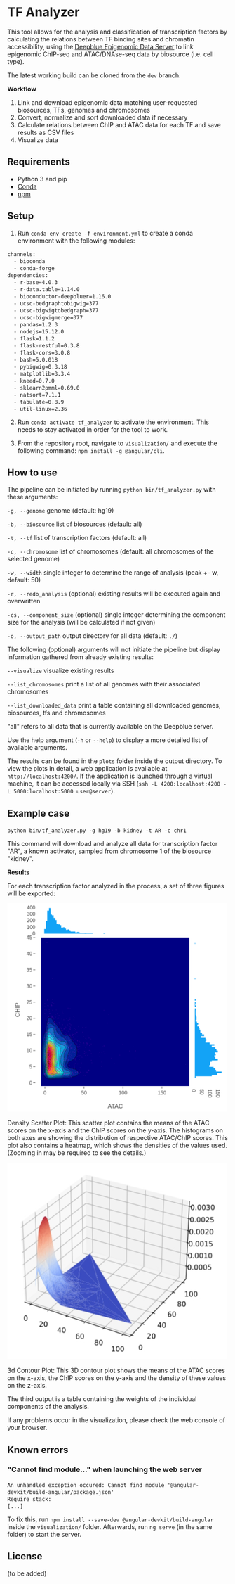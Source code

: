 # TF Analyzer

This tool allows for the analysis and classification of transcription factors by calculating the relations between TF binding sites and chromatin accessibility, using the [Deepblue Epigenomic Data Server](https://deepblue.mpi-inf.mpg.de/) to link epigenomic ChIP-seq and ATAC/DNAse-seq data by biosource (i.e. cell type).

The latest working build can be cloned from the `dev` branch.

**Workflow**

 1. Link and download epigenomic data matching user-requested biosources, TFs, genomes and chromosomes
 2. Convert, normalize and sort downloaded data if necessary
 3. Calculate relations between ChIP and ATAC data for each TF and save results as CSV files
 4. Visualize data
 
## Requirements

 - Python 3 and pip
 - [Conda](https://docs.conda.io/projects/conda/en/latest/index.html)
 - [npm](https://www.npmjs.com/)
 
## Setup
1. Run `conda env create -f environment.yml` to create a conda environment with the following modules:
```
channels:
  - bioconda
  - conda-forge
dependencies:
  - r-base=4.0.3
  - r-data.table=1.14.0
  - bioconductor-deepbluer=1.16.0
  - ucsc-bedgraphtobigwig=377
  - ucsc-bigwigtobedgraph=377
  - ucsc-bigwigmerge=377
  - pandas=1.2.3
  - nodejs=15.12.0
  - flask=1.1.2
  - flask-restful=0.3.8
  - flask-cors=3.0.8
  - bash=5.0.018
  - pybigwig=0.3.18
  - matplotlib=3.3.4
  - kneed=0.7.0
  - sklearn2pmml=0.69.0
  - natsort=7.1.1
  - tabulate=0.8.9
  - util-linux=2.36
```

2. Run `conda activate tf_analyzer` to activate the environment. This needs to stay activated in order for the tool to work.

3. From the repository root, navigate to `visualization/` and execute the following command: `npm install -g @angular/cli`.

## How to use
The pipeline can be initiated by running `python bin/tf_analyzer.py` with these arguments:

`-g, --genome` genome (default: hg19)

`-b, --biosource` list of biosources (default: all)

`-t, --tf` list of transcription factors (default: all)

`-c, --chromosome` list of chromosomes (default: all chromosomes of the selected genome)

`-w, --width` single integer to determine the range of analysis (peak +- w, default: 50)

`-r, --redo_analysis` (optional) existing results will be executed again and overwritten

`-cs, --component_size` (optional) single integer determining the component size for the analysis (will be calculated if not given)

`-o, --output_path` output directory for all data (default: `./`)

The following (optional) arguments will not initiate the pipeline but display information gathered from already existing results:

`--visualize` visualize existing results

`--list_chromosomes` print a list of all genomes with their associated chromosomes

`--list_downloaded_data` print a table containing all downloaded genomes, biosources, tfs and chromosomes

"all" refers to all data that is currently available on the Deepblue server.

Use the help argument (`-h` or `--help`) to display a more detailed list of available arguments.

The results can be found in the `plots` folder inside the output directory. To view the plots in detail, a web application is available at `http://localhost:4200/`. If the application is launched through a virtual machine, it can be accessed locally via SSH (`ssh -L 4200:localhost:4200 -L 5000:localhost:5000 user@server`).
 
## Example case
`python bin/tf_analyzer.py -g hg19 -b kidney -t AR -c chr1`

This command will download and analyze all data for transcription factor "AR", a known activator, sampled from chromosome 1 of the biosource "kidney".

**Results**

For each transcription factor analyzed in the process, a set of three figures will be exported:

<img src="docs/img/rela1.png" width="500">

Density Scatter Plot: This scatter plot contains the means of the ATAC scores on the x-axis and the ChIP scores on the y-axis. The histograms on both axes are showing the distribution of respective ATAC/ChIP scores. This plot also contains a heatmap, which shows the densities of the values used. (Zooming in may be required to see the details.)

<img src="docs/img/rela4.png" width="500">

3d Contour Plot: This 3D contour plot shows the means of the ATAC scores on the x-axis, the ChIP scores on the y-axis and the density of these values on the z-axis.

The third output is a table containing the weights of the individual components of the analysis.

If any problems occur in the visualization, please check the web console of your browser.

## Known errors

### "Cannot find module..." when launching the web server
```
An unhandled exception occured: Cannot find module '@angular-devkit/build-angular/package.json'
Require stack:
[...]
```
To fix this, run `npm install --save-dev @angular-devkit/build-angular` inside the `visualization/` folder. Afterwards, run `ng serve` (in the same folder) to start the server.

## License
(to be added)
